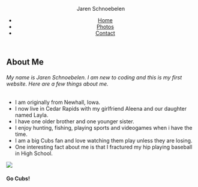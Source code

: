 
<html>
  <head>
    <meta charset="utf-8">
    <meta name="viewport" content="width=device-width">
    <title>repl.it</title>
    <link href="style.css" rel="stylesheet" type="text/css" />
  </head>
  <body>
    <header>
      <p>Jaren Schnoebelen </p>
      <nav>
        <ul>
          <li><a href="index.html">Home</a></li>
          <li><a href="Photos.html">Photos</a></li>
          <li><a href="Contact.html">Contact</a></li>
        </ul>
        </nav>
      </header>
      <main>
        <article>
          <h1>About Me</h1>
          <h6>My name is Jaren Schnoebelen. I am new to coding and this is my first website. Here are a few things about me.</h6>
        </article>
        <article>
          <ul>
            <li>I am originally from Newhall, Iowa.</li>
            <li>I now live in Cedar Rapids with my girlfriend Aleena and our daughter named Layla.</li>
            <li>I have one older brother and one younger sister.</li>
            <li>I enjoy hunting, fishing, playing sports and videogames when i have the time.</li>
            <li>I am a big Cubs fan and love watching them play unless they are losing.</li>
            <li>One interesting fact about me is that I fractured my hip playing baseball in High School.</li>
            </ul>
            </main>
            <footer>
            <img src="pics/Me.jpeg"/>
<h4>Go Cubs!</h4>
</footer>
    <script src="script.js"></script>
  </body>
</html>